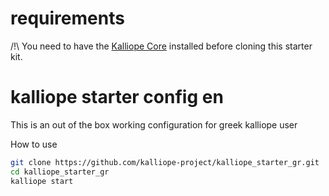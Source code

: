 # requirements
/!\ You need to have the [Kalliope Core](https://github.com/kalliope-project/kalliope) installed before cloning this starter kit.

# kalliope starter config en

This is an out of the box working configuration for greek kalliope user
 
How to use
 ```bash
git clone https://github.com/kalliope-project/kalliope_starter_gr.git
cd kalliope_starter_gr
kalliope start
```
